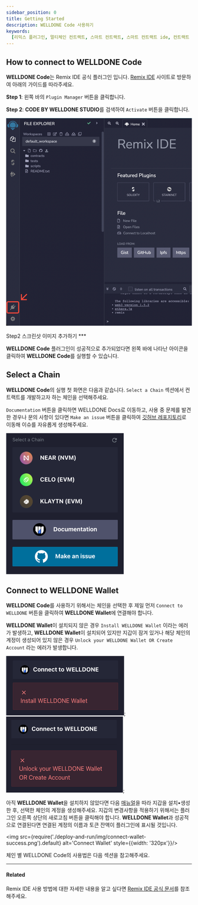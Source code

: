 ```yaml
---
sidebar_position: 0
title: Getting Started
description: WELLDONE Code 사용하기
keywords:
  [리믹스 플러그인, 멀티체인 컨트랙트, 스마트 컨트랙트, 스마트 컨트랙트 ide, 컨트랙트 웹 ide]
---
```


## How to connect to WELLDONE Code

**WELLDONE Code**는 Remix IDE 공식 플러그인 입니다. [Remix IDE](https://remix.ethereum.org/) 사이트로 방문하여 아래의 가이드를 따라주세요.

**Step 1**: 왼쪽 바의 `Plugin Manager` 버튼을 클릭합니다.

**Step 2**: **CODE BY WELLDONE STUDIO**를 검색하여 `Activate` 버튼을 클릭합니다.

![Plugin Manager](deploy-and-run/img/plugin-manager.png?raw=true 'Plugin Manager')

Step2 스크린샷 이미지 추가하기 ***

**WELLDONE Code** 플러그인이 성공적으로 추가되었다면 왼쪽 바에 나타난 아이콘을 클릭하여 **WELLDONE Code**를 실행할 수 있습니다.

## Select a Chain

**WELLDONE Code**의 실행 첫 화면은 다음과 같습니다. `Select a Chain` 섹션에서 컨트랙트를 개발하고자 하는 체인을 선택해주세요.

`Documentation` 버튼을 클릭하면 WELLDONE Docs로 이동하고, 사용 중 문제를 발견한 경우나 문의 사항이 있다면 `Make an issue` 버튼을 클릭하여 [깃허브 레포지토리](https://github.com/welldonestudio/welldonestudio.github.io)로 이동해 이슈를 자유롭게 생성해주세요. 

![Select Chain](deploy-and-run/img/select-chain.png?raw=true 'Select Chain')

## Connect to WELLDONE Wallet

**WELLDONE Code**를 사용하기 위해서는 체인을 선택한 후 제일 먼저 `Connect to WELLDONE` 버튼을 클릭하여 **WELLDONE Wallet**에 연결해야 합니다.

**WELLDONE Wallet**이 설치되지 않은 경우 `Install WELLDONE Wallet` 이라는 에러가 발생하고, **WELLDONE Wallet**이 설치되어 있지만 지갑이 잠겨 있거나 해당 체인의 계정이 생성되어 있지 않은 경우 `Unlock your WELLDONE Wallet OR Create Account` 라는 에러가 발생합니다.

![Connect Wallet Install Error](deploy-and-run/img/connect-wallet-notinstall.png?raw=true 'Connect Wallet Install Error');
![Connect Wallet Locked](deploy-and-run/img/connect-wallet-lock.png?raw=true 'Connect Wallet Locked');

아직 **WELLDONE Wallet**을 설치하지 않았다면 다음 [매뉴얼](https://docs.welldonestudio.io/ko/wallet/manual)을 따라 지갑을 설치•생성한 후, 선택한 체인의 계정을 생성해주세요. 지갑의 변경사항을 적용하기 위해서는 플러그인 오른쪽 상단의 새로고침 버튼을 클릭해야 합니다.
**WELLDONE Wallet**과 성공적으로 연결된다면 연결된 계정의 이름과 토큰 잔액이 플러그인에 표시될 것입니다.

<img src={require('./deploy-and-run/img/connect-wallet-success.png').default} alt='Connect Wallet' style={{width: '320px'}}/>

체인 별 WELLDONE Code의 사용법은 다음 섹션을 참고해주세요.

***

#### Related

Remix IDE 사용 방법에 대한 자세한 내용을 알고 싶다면 [Remix IDE 공식 문서](https://remix-ide.readthedocs.io/en/latest/)를 참조해주세요.

